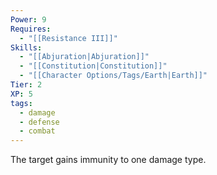 ```yaml
---
Power: 9
Requires:
  - "[[Resistance III]]"
Skills:
  - "[[Abjuration|Abjuration]]"
  - "[[Constitution|Constitution]]"
  - "[[Character Options/Tags/Earth|Earth]]"
Tier: 2
XP: 5
tags:
  - damage
  - defense
  - combat
---
```


The target gains immunity to one damage type.